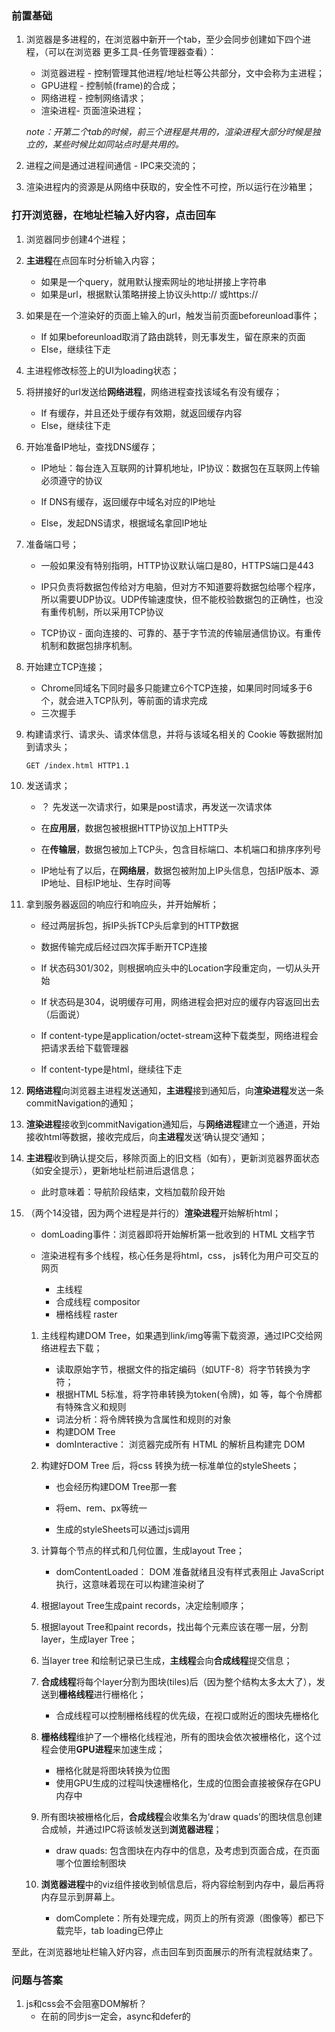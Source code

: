 ### 前置基础

1. 浏览器是多进程的，在浏览器中新开一个tab，至少会同步创建如下四个进程，（可以在浏览器 更多工具-任务管理器查看）：

   - 浏览器进程 - 控制管理其他进程/地址栏等公共部分，文中会称为主进程；
   - GPU进程 - 控制帧(frame)的合成；
   - 网络进程 - 控制网络请求；
   - 渲染进程- 页面渲染进程；

   *note：开第二个tab的时候，前三个进程是共用的，渲染进程大部分时候是独立的，某些时候比如同站点时是共用的。*

2. 进程之间是通过进程间通信 - IPC来交流的；
3. 渲染进程内的资源是从网络中获取的，安全性不可控，所以运行在沙箱里；



### 打开浏览器，在地址栏输入好内容，点击回车

1. 浏览器同步创建4个进程；

2. **主进程**在点回车时分析输入内容；

   - 如果是一个query，就用默认搜索网址的地址拼接上字符串
   - 如果是url，根据默认策略拼接上协议头http:// 或https://

3. 如果是在一个渲染好的页面上输入的url，触发当前页面beforeunload事件；

   - If 如果beforeunload取消了路由跳转，则无事发生，留在原来的页面
   - Else，继续往下走

4. 主进程修改标签上的UI为loading状态；

5. 将拼接好的url发送给**网络进程**，网络进程查找该域名有没有缓存；

   - If 有缓存，并且还处于缓存有效期，就返回缓存内容
   - Else，继续往下走

6. 开始准备IP地址，查找DNS缓存；

   - IP地址：每台连入互联网的计算机地址，IP协议：数据包在互联网上传输必须遵守的协议

   - If DNS有缓存，返回缓存中域名对应的IP地址
   - Else，发起DNS请求，根据域名拿回IP地址

7. 准备端口号；

   -  一般如果没有特别指明，HTTP协议默认端口是80，HTTPS端口是443

   - IP只负责将数据包传给对方电脑，但对方不知道要将数据包给哪个程序，所以需要UDP协议。UDP传输速度快，但不能校验数据包的正确性，也没有重传机制，所以采用TCP协议
   - TCP协议 - 面向连接的、可靠的、基于字节流的传输层通信协议。有重传机制和数据包排序机制。

8. 开始建立TCP连接；

   - Chrome同域名下同时最多只能建立6个TCP连接，如果同时同域多于6个，就会进入TCP队列，等前面的请求完成
   - 三次握手

9. 构建请求行、请求头、请求体信息，并将与该域名相关的 Cookie 等数据附加到请求头；

   ``` 
   GET /index.html HTTP1.1
   ```

10. 发送请求；

    - ？ 先发送一次请求行，如果是post请求，再发送一次请求体

    - 在**应用层**，数据包被根据HTTP协议加上HTTP头
    - 在**传输层**，数据包被加上TCP头，包含目标端口、本机端口和排序序列号
    - IP地址有了以后，在**网络层**，数据包被附加上IP头信息，包括IP版本、源IP地址、目标IP地址、生存时间等

11. 拿到服务器返回的响应行和响应头，并开始解析；

    - 经过两层拆包，拆IP头拆TCP头后拿到的HTTP数据
    - 数据传输完成后经过四次挥手断开TCP连接

    - If 状态码301/302，则根据响应头中的Location字段重定向，一切从头开始
    - If 状态码是304，说明缓存可用，网络进程会把对应的缓存内容返回出去（后面说）
    - If content-type是application/octet-stream这种下载类型，网络进程会把请求丢给下载管理器
    - If content-type是html，继续往下走

12. **网络进程**向浏览器主进程发送通知，**主进程**接到通知后，向**渲染进程**发送一条commitNavigation的通知；

13. **渲染进程**接收到commitNavigation通知后，与**网络进程**建立一个通道，开始接收html等数据，接收完成后，向**主进程**发送‘确认提交’通知；

14. **主进程**收到确认提交后，移除页面上的旧文档（如有），更新浏览器界面状态（如安全提示），更新地址栏前进后退信息；

    - 此时意味着：导航阶段结束，文档加载阶段开始

14. （两个14没错，因为两个进程是并行的）**渲染进程**开始解析html；

    - domLoading事件：浏览器即将开始解析第一批收到的 HTML 文档字节

    - 渲染进程有多个线程，核心任务是将html，css， js转化为用户可交互的网页
      - 主线程
      - 合成线程 compositor
      - 栅格线程 raster

    1. 主线程构建DOM Tree，如果遇到link/img等需下载资源，通过IPC交给网络进程去下载；

       - 读取原始字节，根据文件的指定编码（如UTF-8）将字节转换为字符；
       - 根据HTML 5标准，将字符串转换为token(令牌)，如<html> <body>等，每个令牌都有特殊含义和规则
       - 词法分析：将令牌转换为含属性和规则的对象
       - 构建DOM Tree
       - domInteractive： 浏览器完成所有 HTML 的解析且构建完 DOM 

    2. 构建好DOM Tree 后，将css 转换为统一标准单位的styleSheets；

       - 也会经历构建DOM Tree那一套

       - 将em、rem、px等统一
       - 生成的styleSheets可以通过js调用

    3. 计算每个节点的样式和几何位置，生成layout Tree；

       - domContentLoaded： DOM 准备就绪且没有样式表阻止 JavaScript 执行，这意味着现在可以构建渲染树了

    4. 根据layout Tree生成paint records，决定绘制顺序；

    5. 根据layout Tree和paint records，找出每个元素应该在哪一层，分割layer，生成layer Tree；

    6. 当layer tree 和绘制记录已生成，**主线程**会向**合成线程**提交信息；

    7. **合成线程**将每个layer分割为图块(tiles)后（因为整个结构太多太大了），发送到**栅格线程**进行栅格化；

       - 合成线程可以控制栅格线程的优先级，在视口或附近的图块先栅格化

    8. **栅格线程**维护了一个栅格化线程池，所有的图块会依次被栅格化，这个过程会使用**GPU进程**来加速生成；

       - 栅格化就是将图块转换为位图
       - 使用GPU生成的过程叫快速栅格化，生成的位图会直接被保存在GPU内存中

    9. 所有图块被栅格化后，**合成线程**会收集名为‘draw quads’的图块信息创建合成帧，并通过IPC将该帧发送到**浏览器进程**；

       - draw quads: 包含图块在内存中的信息，及考虑到页面合成，在页面哪个位置绘制图块

    10. **浏览器进程**中的viz组件接收到帧信息后，将内容绘制到内存中，最后再将内存显示到屏幕上。

        - domComplete：所有处理完成，网页上的所有资源（图像等）都已下载完毕，tab loading已停止



至此，在浏览器地址栏输入好内容，点击回车到页面展示的所有流程就结束了。



### 问题与答案

1. js和css会不会阻塞DOM解析？
   - 在<body>前的同步js一定会，async和defer的<script>不会；因为js可能会修改DOM节点，为了不浪费构建事件，会等同步js执行完。
   - 一般css不会，但如果同步js在执行时，访问了某元素的css样式，就会去下载css资源，这时会阻塞。
2. css会不会阻塞页面渲染
   - 会。构建好DOM Tree后构建CSSOM，二者合到一起形成布局树后才会生成绘制记录，继而渲染页面。
3. DOM树和渲染树节点一一对应吗？
   - 不是。被css display none的节点，只存在DOM树中，不存在渲染树中；有content的伪元素，只存在渲染树中，不存在DOM树里。
4. 真正的白屏时间，是从什么时间点开始到什么时间点结束？
   - 从渲染进程接收完html发送‘确认提交’给主进程开始，到合成线程将图块信息合成帧并发送到浏览器进程，浏览器进程绘制到内存，在显示到屏幕上结束。
5. 关键渲染路径（CRP）是什么，如何优化？
   - 从收到 HTML、CSS 和 JavaScript 字节到构建渲染树的中间步骤
   - 怎么优化就三个思路
     - 减少请求的资源数量（async，defer，代码分割）
     - 减小请求资源的大小（压缩，代码分割）
     - 缩短路径长度（减少重排重绘）
6. passive：true为什么会让浏览器滚动更流畅？
   - 太长了，单独写吧





### 参考资料

https://developers.google.com/web/updates/2018/09/inside-browser-part1

https://developers.google.com/web/fundamentals/performance/critical-rendering-path/constructing-the-object-model

https://time.geekbang.org/column/intro/216
